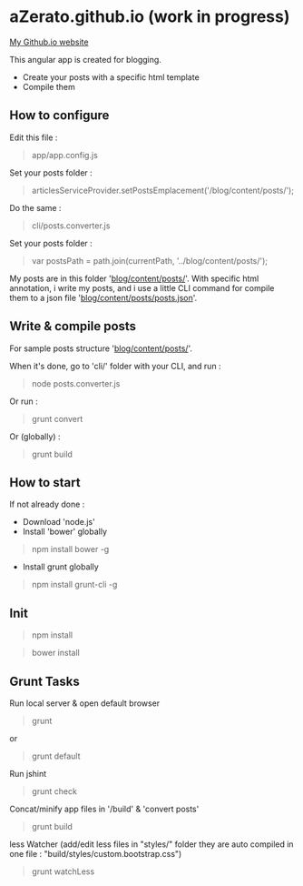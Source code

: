 # aZerato.github.io (work in progress)

[My Github.io website](http://aZerato.github.io/)

This angular app is created for blogging.
- Create your posts with a specific html template
- Compile them

## How to configure

Edit this file :

> app/app.config.js

Set your posts folder :

> articlesServiceProvider.setPostsEmplacement('/blog/content/posts/');

Do the same :

> cli/posts.converter.js

Set your posts folder :

> var postsPath = path.join(currentPath, '../blog/content/posts/');

My posts are in this folder '[blog/content/posts/](https://github.com/aZerato/aZerato.github.io/tree/master/blog/content/posts)'. 
With specific html annotation, i write my posts, and i use a little CLI command for compile them to a json file '[blog/content/posts/posts.json](https://github.com/aZerato/aZerato.github.io/tree/master/blog/content/posts/post.json)'.

## Write & compile posts

For sample posts structure '[blog/content/posts/](https://github.com/aZerato/aZerato.github.io/tree/master/blog/content/posts)'.

When it's done, go to 'cli/' folder with your CLI, and run : 

> node posts.converter.js

Or run :

> grunt convert

Or (globally) :

> grunt build

## How to start

If not already done :

- Download 'node.js'
- Install 'bower' globally

> npm install bower -g

- Install grunt globally

> npm install grunt-cli -g

## Init

> npm install

> bower install

## Grunt Tasks 

Run local server & open default browser

> grunt

or

> grunt default

Run jshint

> grunt check

Concat/minify app files in '/build' & 'convert posts'

> grunt build

less Watcher (add/edit less files in "styles/" folder they are auto compiled in one file : "build/styles/custom.bootstrap.css")

> grunt watchLess